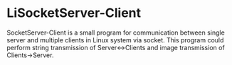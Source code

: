 # LiSocketServer-Client
SocketServer-Client is a small program for communication between single server and multiple clients in Linux system via socket. This program could perform string transmission of Server&lt;->Clients and image transmission of Clients->Server.
